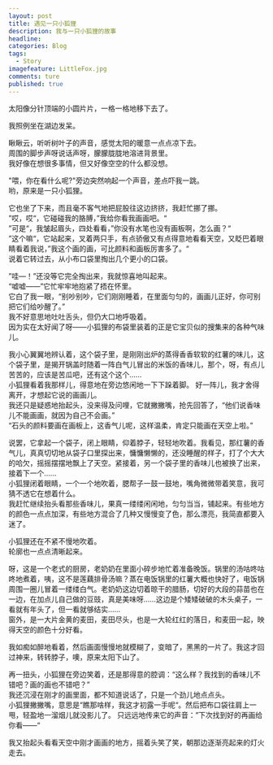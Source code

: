 ```yaml
---
layout: post
title: 遇见一只小狐狸
description: 我与一只小狐狸的故事  
headline: 
categories: Blog
tags: 
  - Story  
imagefeature: LittleFox.jpg 
comments: ture
published: true
---
```



太阳像分针顶端的小圆片片，一格一格地移下去了。

我照例坐在湖边发呆。  

瞅瞅云，听听树叶子的声音，感觉太阳的暖意一点点凉下去。  
周围的脚步声呀说话声呀，朦朦胧胧地溶进背景里。  
我好像在想很多事情，但又好像空空的什么都没想。  

"喂，你在看什么呢?"旁边突然响起一个声音，差点吓我一跳。  
哟，原来是一只小狐狸。  

它也坐了下来，而且毫不客气地把屁股往这边挤挤，我赶忙挪了挪。  
”哎，哎“，它碰碰我的胳膊，”我给你看我画画吧。“  
”可是“，我皱起眉头，四处看看，”你没有水笔也没有画板啊，怎么画？“  
”这个嘛“，它站起来，叉着两只手，有点骄傲又有点得意地看看天空，又眨巴着眼睛看着我说，”我这个画的画，可比颜料和画板厉害多了。“   
说着它转过去，从小布口袋里掏出几个更小的口袋。  

”哇—！”还没等它完全掏出来，我就惊喜地叫起来。  
“嘘嘘——”它忙牢牢地抱紧了捂在怀里。  
它白了我一眼，“别吵别吵，它们刚刚睡着，在里面匀匀的，画画儿正好，你可别把它们给吵醒了。”  
我不好意思地吐吐舌头，但仍大口地呼吸着。  
因为实在太好闻了呀——小狐狸的布袋里装着的正是它宝贝似的搜集来的各种气味儿。  
 
我小心翼翼地辨认着，这个袋子里，是刚刚出炉的蒸得香香软软的红薯的味儿，这个袋子里，是揭开锅盖时随着一阵白气儿冒出的米饭的香味儿，那个，呀，有点儿苦苦的，应该是苦瓜吧，还有这个这个……  
小狐狸看着我那样儿，得意地在旁边悠闲地一下下跺着脚。
好一阵儿，我才舍得离开，才想起它说的画画儿。  
我还只是疑惑地抬起头，没来得及问哩，它就撇撇嘴，抢先回答了，“他们说香味儿不能画画，就因为自己不会画。”  
“石头的颜料要画在画板上，这香气儿呢，这样温柔，肯定只能画在天空上啦。”  

说罢，它拿起一个袋子，闭上眼睛，仰着脖子，轻轻地吹着。我看见，那红薯的香气儿，真真切切地从袋子口里探出来，慵慵懒懒的，还没睡醒的样子，打了个大大的哈欠，摇摇摆摆地飘上了天空。紧接着，另一个袋子里的香味儿也被换了出来，接着下一个……  
小狐狸闭着眼睛，一个一个地吹着，腮帮子一鼓一鼓地，嘴角微微带着笑意，我可猜不透它在想着什么。  
我赶忙继续抬头看那些香味儿，果真一缕缕闲闲地，匀匀当当，铺起来。有些地方的颜色一点点加深，有些地方混合了几种又慢慢变了色，那么漂亮，我简直都要入迷了。  

小狐狸还在不紧不慢地吹着。  
轮廓也一点点清晰起来。  

呀，这是一个老式的厨房，老奶奶在里面小碎步地忙着准备晚饭。锅里的汤咕咚咕咚地煮着，咦，这不是莲藕排骨汤嘛？蒸在电饭锅里的红薯大概也快好了，电饭锅周围一圈儿冒着一缕缕白气。老奶奶这边切着晾干的腊肠，切好的大段的蒜苗也在一边，在加点儿自己做的豆豉，真是美味呀……这边是个矮矮破破的木头桌子，一看就有年头了，但一看就够结实……  
窗外，是一大片金黄的麦田，麦田尽头，也是一大轮红红的落日，和麦田一起，映得天空的颜色十分好看。  

我如痴如醉地看着，然后画面慢慢地就模糊了，变暗了，黑黑的一片了。我这才回过神来，转转脖子，噢，原来太阳下山了。  

再一扭头，小狐狸在旁边笑着，还是那得意的腔调：“这么样？我找到的香味儿不错吧？画的画也不错吧？”  
我还沉浸在刚才的画里面，都不知道说话了，只是一个劲儿地点点头。  
小狐狸撇撇嘴，意思是“瞧那啥样，我这才初露一手呢“。然后把布口袋往肩上一甩，轻盈地一溜烟儿就没影儿了。
只远远地传来它的声音：”下次找到好的再画给你看——“  

我又抬起头看看天空中刚才画画的地方，摇着头笑了笑，朝那边逐渐亮起来的灯火走去。  